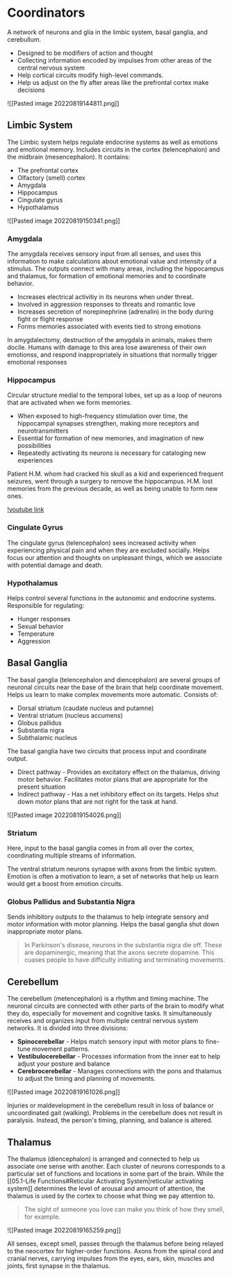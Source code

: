 # Coordinators
A network of neurons and glia in the limbic system, basal ganglia, and cerebullum.
* Designed to be modifiers of action and thought
* Collecting information encoded by impulses from other areas of the central nervous system
* Help cortical circuits modify high-level commands. 
* Help us adjust on the fly after areas like the prefrontal cortex make decisions

![[Pasted image 20220819144811.png]]

## Limbic System
The Limbic system helps regulate endocrine systems as well as emotions and emotional memory. Includes circuits in the cortex (telencephalon) and the midbrain (mesencephalon). It contains:
* The prefrontal cortex
* Olfactory (smell) cortex
* Amygdala
* Hippocampus
* Cingulate gyrus
* Hypothalamus

![[Pasted image 20220819150341.png]]

### Amygdala
The amygdala receives sensory input from all senses, and uses this information to make calculations about emotional value and intensity of a stimulus. The outputs connect with many areas, including the hippocampus and thalamus, for formation of emotional memories and to coordinate behavior.
* Increases electrical activitiy in its neurons when under threat.
* Involved in aggression responses to threats and romantic love
* Increases secretion of norepinephrine (adrenalin) in the body during fight or flight response
* Forms memories associated with events tied to strong emotions

In amygdalectomy, destruction of the amygdala in animals, makes them docile. Humans with damage to this area lose awareness of their own emotionss, and respond inappropriately in situations that normally trigger emotional responses

### Hippocampus
Circular structure medial to the temporal lobes, set up as a loop of neurons that are activated when we form memories. 
* When exposed to high-frequency stimulation over time, the hippocampal synapses strengthen, making more receptors and neurotransmitters
* Essential for formation of new memories, and imagination of new possibilities
* Repeatedly activating its neurons is necessary for cataloging new experiences

Patient H.M. whom had cracked his skull as a kid and experienced frequent seizures, went through a surgery to remove the hippocampus. H.M. lost memories from the previous decade, as well as being unable to form new ones. 

[!youtube link](https://youtu.be/KkaXNvzE4pk)

### Cingulate Gyrus
The cingulate gyrus (telencephalon) sees increased activity when experiencing physical pain and when they are excluded socially. Helps focus our attention and thoughts on unpleasant things, which we associate with potential damage and death.

### Hypothalamus
Helps control several functions in the autonomic and endocrine systems. Responsible for regulating:
* Hunger responses
* Sexual behavior
* Temperature
* Aggression

## Basal Ganglia
The basal ganglia (telencephalon and diencephalon) are several groups of neuronal circuits near the base of the brain that help coordinate movement. Helps us learn to make complex movements more automatic. Consists of:
* Dorsal striatum (caudate nucleus and putamne)
* Ventral striatum (nucleus accumens)
* Globus pallidus
* Substantia nigra
* Subthalamic nucleus

The basal ganglia have two circuits that process input and coordinate output.
* Direct pathway - Provides an excitatory effect on the thalamus, driving motor behavior. Facilitates motor plans that are appropriate for the present situation
* Indirect pathway - Has a net inhibitory effect on its targets. Helps shut down motor plans that are not right for the task at hand.

![[Pasted image 20220819154026.png]]

### Striatum
Here, input to the basal ganglia comes in from all over the cortex, coordinating multiple streams of information.

The ventral striatum neurons synapse with axons from the limbic system. Emotion is often a motivation to learn, a set of networks that help us learn would get a boost from emotion circuits.

### Globus Pallidus and Substantia Nigra
Sends inhibitory outputs to the thalamus to help integrate sensory and motor information with motor planning. Helps the basal ganglia shut down inappropriate motor plans.

> In Parkinson's disease, neurons in the substantia nigra die off. These are dopaminergic, meaning that the axons secrete dopamine. This cuases people to have difficulty initiating and terminating movements.

## Cerebellum
The cerebellum (metencephalon) is a rhythm and timing machine. The neuronal circuits are connected with other parts of the brain to modify what they do, especially for movement and cognitive tasks. It simultaneously receives and organizes input from multiple central nervous system networks. It is divided into three divisions:
* **Spinocerebellar** - Helps match sensory input with motor plans to fine-tune movement patterns.
* **Vestibulocerebellar** - Processes information from the inner eat to help adjust your posture and balance
* **Cerebrocerebellar** - Manages connections with the pons and thalamus to adjust the timing and planning of movements.

![[Pasted image 20220819161026.png]]

Injuries or maldevelopment in the cerebellum result in loss of balance or uncoordinated gait (walking). Problems in the cerebellum does not result in paralysis. Instead, the person's timing, planning, and balance is altered.

## Thalamus
The thalamus (diencephalon) is arranged and connected to help us associate one sense with another. Each cluster of neurons corresponds to a particular set of functions and locations in some part of the brain. While the [[05.1-Life Functions#Reticular Activating System|reticular activating system]] determines the level of arousal and amount of attention, the thalamus is used by the cortex to choose what thing we pay attention to.

> The sight of someone you love can make you think of how they smell, for example.

![[Pasted image 20220819165259.png]]

All senses, except smell, passes through the thalamus before being relayed to the neocortex for higher-order functions. Axons from the spinal cord and cranial nerves, carrying impulses from the eyes, ears, skin, muscles and joints, first synapse in the thalamus. 